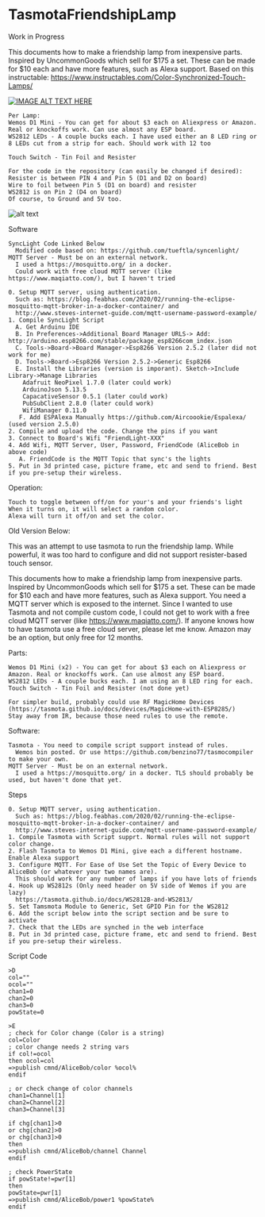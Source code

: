 # TasmotaFriendshipLamp

Work in Progress

This documents how to make a friendship lamp from inexpensive parts. Inspired by UncommonGoods which sell for $175 a set.  These can be made for $10 each and have more features, such as Alexa support. Based on this instructable: https://www.instructables.com/Color-Synchronized-Touch-Lamps/

[![IMAGE ALT TEXT HERE](https://img.youtube.com/vi/98B5oqOauek/0.jpg)](https://www.youtube.com/watch?v=98B5oqOauek)

```
Per Lamp:
Wemos D1 Mini - You can get for about $3 each on Aliexpress or Amazon. Real or knockoffs work. Can use almost any ESP board.
WS2812 LEDs - A couple bucks each. I have used either an 8 LED ring or 8 LEDs cut from a strip for each. Should work with 12 too
  
Touch Switch - Tin Foil and Resister

For the code in the repository (can easily be changed if desired):
Resister is between PIN 4 and Pin 5 (D1 and D2 on board)
Wire to foil between Pin 5 (D1 on board) and resister
WS2812 is on Pin 2 (D4 on board)
Of course, to Ground and 5V too.

```
![alt text](https://github.com/jdeath/TasmotaFriendshipLamp/raw/main/BluePrint.png)

Software
```
SyncLight Code Linked Below
  Modified code based on: https://github.com/tueftla/syncenlight/
MQTT Server - Must be on an external network. 
  I used a https://mosquitto.org/ in a docker.
  Could work with free cloud MQTT server (like https://www.maqiatto.com/), but I haven't tried

0. Setup MQTT server, using authentication. 
  Such as: https://blog.feabhas.com/2020/02/running-the-eclipse-mosquitto-mqtt-broker-in-a-docker-container/ and
  http://www.steves-internet-guide.com/mqtt-username-password-example/
1. Compile SyncLight Script
  A. Get Arduinu IDE
  B. In Preferences->Additional Board Manager URLS-> Add: http://arduino.esp8266.com/stable/package_esp8266com_index.json
  C. Tools->Board->Board Manager->Esp8266 Version 2.5.2 (later did not work for me)
  D. Tools->Board->Esp8266 Version 2.5.2->Generic Esp8266
  E. Install the Libraries (version is imporant). Sketch->Include Library->Manage Libraries
    Adafruit NeoPixel 1.7.0 (later could work)
    ArduinoJson 5.13.5
    CapacativeSensor 0.5.1 (later could work)
    PubSubClient 2.8.0 (later could work)
    WifiManager 0.11.0
   F. Add ESPAlexa Manually https://github.com/Aircoookie/Espalexa/ (used version 2.5.0)
2. Compile and upload the code. Change the pins if you want 
3. Connect to Board's Wifi "FriendLight-XXX"
4. Add Wifi, MQTT Server, User, Password, FriendCode (AliceBob in above code)
   A. FriendCode is the MQTT Topic that sync's the lights
5. Put in 3d printed case, picture frame, etc and send to friend. Best if you pre-setup their wireless.
```

Operation:
```
Touch to toggle between off/on for your's and your friends's light
When it turns on, it will select a random color.
Alexa will turn it off/on and set the color.
```


Old Version Below:

This was an attempt to use tasmota to run the friendship lamp. While powerful, it was too hard to configure and did not support resister-based touch sensor.

This documents how to make a friendship lamp from inexpensive parts. Inspired by UncommonGoods which sell for $175 a set.  These can be made for $10 each and have more features, such as Alexa support. You need a MQTT server which is exposed to the internet. Since I wanted to use Tasmota and not compile custom code, I could not get to work with a free cloud MQTT server (like https://www.maqiatto.com/). If anyone knows how to have tasmota use a free cloud server, please let me know. Amazon may be an option, but only free for 12 months.

Parts:
```
Wemos D1 Mini (x2) - You can get for about $3 each on Aliexpress or Amazon. Real or knockoffs work. Can use almost any ESP board.
WS2812 LEDs - A couple bucks each. I am using an 8 LED ring for each. 
Touch Switch - Tin Foil and Resister (not done yet)

For simpler build, probably could use RF MagicHome Devices (https://tasmota.github.io/docs/devices/MagicHome-with-ESP8285/)
Stay away from IR, because those need rules to use the remote.
```

Software:
```
Tasmota - You need to compile script support instead of rules. 
  Wemos bin posted. Or use https://github.com/benzino77/tasmocompiler to make your own.
MQTT Server - Must be on an external network. 
  I used a https://mosquitto.org/ in a docker. TLS should probably be used, but haven't done that yet.
```

Steps
```
0. Setup MQTT server, using authentication. 
  Such as: https://blog.feabhas.com/2020/02/running-the-eclipse-mosquitto-mqtt-broker-in-a-docker-container/ and
  http://www.steves-internet-guide.com/mqtt-username-password-example/
1. Compile Tasmota with Script supprt. Normal rules will not support color change.
2. Flash Tasmota to Wemos D1 Mini, give each a different hostname. Enable Alexa support
3. Configure MQTT. For Ease of Use Set the Topic of Every Device to AliceBob (or whatever your two names are). 
  This should work for any number of lamps if you have lots of friends
4. Hook up WS2812s (Only need header on 5V side of Wemos if you are lazy)
  https://tasmota.github.io/docs/WS2812B-and-WS2813/
5. Set Tamsmota Module to Generic, Set GPIO Pin for the WS2812
6. Add the script below into the script section and be sure to activate
7. Check that the LEDs are synched in the web interface
8. Put in 3d printed case, picture frame, etc and send to friend. Best if you pre-setup their wireless.
```

Script Code
```
>D
col=""
ocol=""
chan1=0
chan2=0
chan3=0
powState=0

>E
; check for Color change (Color is a string)
col=Color
; color change needs 2 string vars
if col!=ocol
then ocol=col
=>publish cmnd/AliceBob/color %ocol% 
endif

; or check change of color channels
chan1=Channel[1]
chan2=Channel[2]
chan3=Channel[3]

if chg[chan1]>0
or chg[chan2]>0
or chg[chan3]>0
then
=>publish cmnd/AliceBob/channel Channel 
endif

; check PowerState
if powState!=pwr[1]
then
powState=pwr[1]
=>publish cmnd/AliceBob/power1 %powState%
endif 
```
